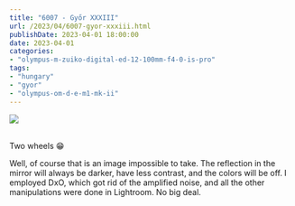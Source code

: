 ```yaml
---
title: "6007 - Győr XXXIII"
url: /2023/04/6007-gyor-xxxiii.html
publishDate: 2023-04-01 18:00:00
date: 2023-04-01
categories:
- "olympus-m-zuiko-digital-ed-12-100mm-f4-0-is-pro"
tags:
- "hungary"
- "gyor"
- "olympus-om-d-e-m1-mk-ii"
---
```

<div class="container">
<div class="center"><a target="_blank" href="https://d25zfm9zpd7gm5.cloudfront.net/1200x1200/2019/20191020_123830_DxO_lr.jpg"><img class="webfeedsFeaturedVisual" src="https://d25zfm9zpd7gm5.cloudfront.net/0600x0600/2019/20191020_123830_DxO_lr.jpg" /></a></div>
</div>
<br />

Two wheels :grin:

Well, of course that is an image impossible to take. The
reflection in the mirror will always be darker, have less
contrast, and the colors will be off. I employed DxO, which
got rid of the amplified noise, and all the other
manipulations were done in Lightroom. No big deal.
